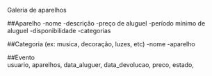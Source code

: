 Galeria de aparelhos

##Aparelho
    -nome 
    -descrição 
    -preço de aluguel 
    -período mínimo de aluguel
    -disponibilidade
    -categorias

##Categoria (ex: musica, decoração, luzes, etc)
    -nome
    -aparelho

##Evento    
    usuario,
    aparelhos,
    data_aluguer,
    data_devolucao,
    preco,
    estado,

